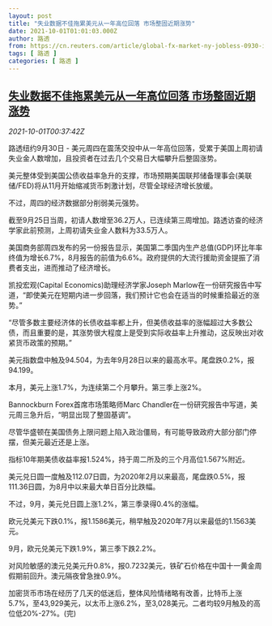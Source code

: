 ```yaml
---
layout: post
title: "失业数据不佳拖累美元从一年高位回落 市场整固近期涨势"
date: 2021-10-01T01:01:03.000Z
author: 路透
from: https://cn.reuters.com/article/global-fx-market-ny-jobless-0930-idCNKBS2GR2KD
tags: [ 路透 ]
categories: [ 路透 ]
---
```

<!--1633050063000-->
[失业数据不佳拖累美元从一年高位回落 市场整固近期涨势](https://cn.reuters.com/article/global-fx-market-ny-jobless-0930-idCNKBS2GR2KD)
------

<div>
<div><i>2021-10-01T00:37:42Z</i></div><p>路透纽约9月30日 - 美元周四在震荡交投中从一年高位回落，受累于美国上周初请失业金人数增加，且投资者在过去几个交易日大幅攀升后整固涨势。</p><p>美元整体受到美国公债收益率急升的支撑，市场预期美国联邦储备理事会(美联储/FED)将从11月开始缩减货币刺激计划，尽管全球经济增长放缓。</p><p>不过，周四的经济数据部分削弱美元强势。</p><p>截至9月25日当周，初请人数增至36.2万人，已连续第三周增加。路透访查的经济学家此前预测，上周初请失业金人数料为33.5万人。</p><p>美国商务部周四发布的另一份报告显示，美国第二季国内生产总值(GDP)环比年率终值为增长6.7%，8月报告的前值为6.6%。政府提供的大流行援助资金提振了消费者支出，进而推动了经济增长。</p><p>凯投宏观(Capital Economics)助理经济学家Joseph Marlow在一份研究报告中写道，“即使美元在短期内进一步回落，我们预计它也会在适当的时候重拾最近的涨势。”</p><p>“尽管多数主要经济体的长债收益率都上升，但美债收益率的涨幅超过大多数公债，而且重要的是，其涨势很大程度上是受到实际收益率上升推动，这反映出对收紧货币政策的预期。”</p><p>美元指数盘中触及94.504，为去年9月28日以来的最高水平。尾盘跌0.2%，报94.199。</p><p>本月，美元上涨1.7%，为连续第二个月攀升。第三季上涨2%。</p><p>Bannockburn Forex首席市场策略师Marc Chandler在一份研究报告中写道，美元周三急升后，“明显出现了整固基调”。</p><p>尽管华盛顿在美国债务上限问题上陷入政治僵局，有可能导致政府大部分部门停摆，但美元最近还是上涨。</p><p>指标10年期美债收益率报1.524%，持于周二所及的三个月高位1.567%附近。</p><p>美元兑日圆一度触及112.07日圆，为2020年2月以来最高，尾盘跌0.5%，报111.36日圆，为8月中以来最大单日百分比跌幅。</p><p>不过，9月，美元兑日圆上涨1.2%，第三季录得0.4%的涨幅。</p><p>欧元兑美元下跌0.1%，报1.1586美元，稍早触及2020年7月以来最低的1.1563美元。</p><p>9月，欧元兑美元下跌1.9%，第三季下跌2.2%。</p><p>对风险敏感的澳元兑美元升0.8%，报0.7232美元，铁矿石价格在中国十一黄金周假期前回升。澳元隔夜曾急挫0.9%。</p><p>加密货币市场在经历了几天的低迷后，整体风险情绪略有改善，比特币上涨5.7%，至43,929美元，以太币上涨6.2%，至3,028美元。二者均较9月触及的高位低20%-27%。(完)</p>
</div>
